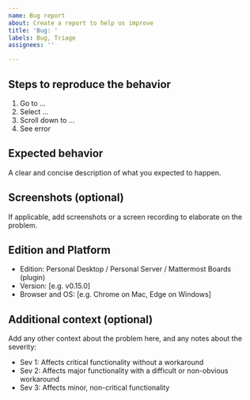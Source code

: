 ```yaml
---
name: Bug report
about: Create a report to help us improve
title: 'Bug: '
labels: Bug, Triage
assignees: ''

---
```


## Steps to reproduce the behavior

1. Go to ...
2. Select  ...
3. Scroll down to ...
4. See error

## Expected behavior

A clear and concise description of what you expected to happen.

## Screenshots (optional)

If applicable, add screenshots or a screen recording to elaborate on the problem.

## Edition and Platform

 - Edition: Personal Desktop / Personal Server / Mattermost Boards (plugin)
 - Version: [e.g. v0.15.0]
 - Browser and OS: [e.g. Chrome on Mac, Edge on Windows]

## Additional context (optional)

Add any other context about the problem here, and any notes about the severity:
* Sev 1: Affects critical functionality without a workaround
* Sev 2: Affects major functionality with a difficult or non-obvious workaround
* Sev 3: Affects minor, non-critical functionality
